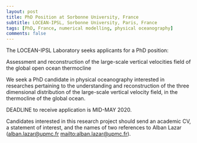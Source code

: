 ```yaml
---
layout: post
title: PhD Position at Sorbonne University, France
subtitle: LOCEAN-IPSL, Sorbonne University, Paris, France
tags: [PhD, France, numerical modelling, physical oceanography]
comments: false
---
```


The LOCEAN-IPSL Laboratory seeks applicants for a PhD position:

Assessment and reconstruction of the large-scale vertical velocities 
field of the global open ocean thermocline

We seek a PhD candidate in physical oceanography interested 
in researches pertaining to the understanding and reconstruction of the 
three dimensional distribution of the large-scale vertical velocity 
field, in the thermocline of the global ocean.

DEADLINE to receive application is MID-MAY 2020.

Candidates interested in this research project should send an academic 
CV, a statement of interest, and the names of two references to Alban 
Lazar (alban.lazar@upmc.fr <mailto:alban.lazar@upmc.fr>).


